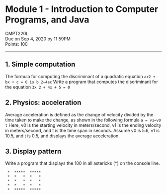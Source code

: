 # Module 1 - Introduction to Computer Programs, and Java

CMPT220L\
Due on Sep 4, 2020 by 11:59PM\
Points: 100

---

## 1. Simple computation

The formula for computing the discriminant of a quadratic equation
`ax2 + bx + c = 0 is b 2–4ac`
Write a program that computes the discriminant for the equation
`3x 2 + 4x + 5 = 0`

## 2. Physics: acceleration

Average acceleration is defined as the change of velocity divided by the time taken to make the change, as shown in the following formula
`a = v1−v0 t`
Here, v0 is the starting velocity in meters/second, v1 is the ending velocity in meters/second, and
t is the time span in seconds. Assume v0 is 5.6, v1 is 10.5, and t is 0.5, and displays the average acceleration.

## 3. Display pattern

Write a program that displays the 100 in all astericks (\*) on the console line.

```
 *  *****  *****
 *  *   *  *   *
 *  *   *  *   *
 *  *   *  *   *
 *  *****  *****
```
